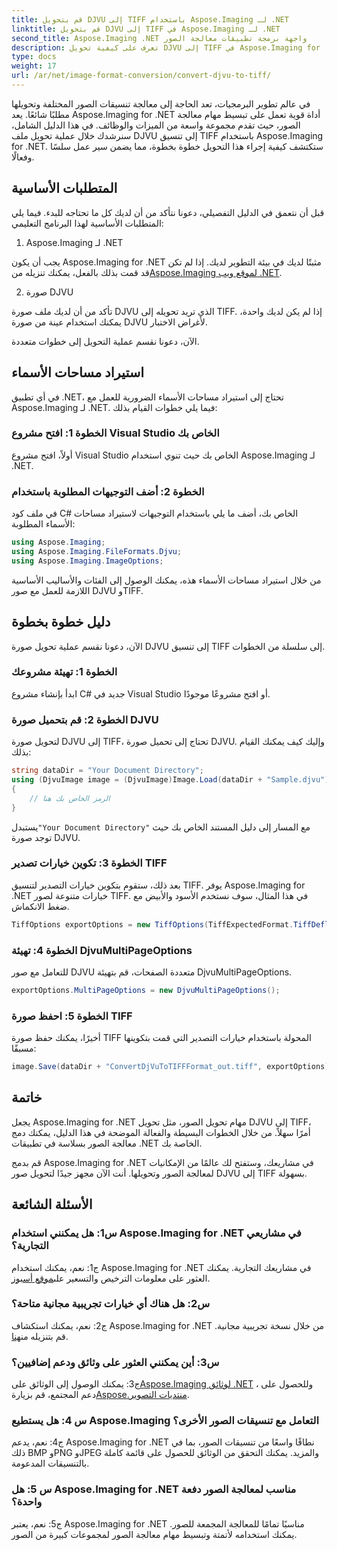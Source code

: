 ```yaml
---
title: قم بتحويل DJVU إلى TIFF باستخدام Aspose.Imaging لـ .NET
linktitle: قم بتحويل DJVU إلى TIFF في Aspose.Imaging لـ .NET
second_title: Aspose.Imaging .NET واجهة برمجة تطبيقات معالجة الصور
description: تعرف على كيفية تحويل DJVU إلى TIFF في Aspose.Imaging for .NET، وهي أداة متعددة الاستخدامات لمعالجة الصور. اجعل مهام تحويل الصور الخاصة بك أسهل.
type: docs
weight: 17
url: /ar/net/image-format-conversion/convert-djvu-to-tiff/
---
```

في عالم تطوير البرمجيات، تعد الحاجة إلى معالجة تنسيقات الصور المختلفة وتحويلها مطلبًا شائعًا. يعد Aspose.Imaging for .NET أداة قوية تعمل على تبسيط مهام معالجة الصور، حيث تقدم مجموعة واسعة من الميزات والوظائف. في هذا الدليل الشامل، سنرشدك خلال عملية تحويل ملف DJVU إلى تنسيق TIFF باستخدام Aspose.Imaging for .NET. ستكتشف كيفية إجراء هذا التحويل خطوة بخطوة، مما يضمن سير عمل سلسًا وفعالًا.

## المتطلبات الأساسية

قبل أن نتعمق في الدليل التفصيلي، دعونا نتأكد من أن لديك كل ما تحتاجه للبدء. فيما يلي المتطلبات الأساسية لهذا البرنامج التعليمي:

1. Aspose.Imaging لـ .NET

 يجب أن يكون Aspose.Imaging for .NET مثبتًا لديك في بيئة التطوير لديك. إذا لم تكن قد قمت بذلك بالفعل، يمكنك تنزيله من[Aspose.Imaging لموقع ويب .NET](https://releases.aspose.com/imaging/net/).

2. صورة DJVU

تأكد من أن لديك ملف صورة DJVU الذي تريد تحويله إلى TIFF. إذا لم يكن لديك واحدة، يمكنك استخدام عينة من صورة DJVU لأغراض الاختبار.

الآن، دعونا نقسم عملية التحويل إلى خطوات متعددة.

## استيراد مساحات الأسماء

في أي تطبيق .NET، تحتاج إلى استيراد مساحات الأسماء الضرورية للعمل مع Aspose.Imaging لـ .NET. فيما يلي خطوات القيام بذلك:

### الخطوة 1: افتح مشروع Visual Studio الخاص بك

أولاً، افتح مشروع Visual Studio الخاص بك حيث تنوي استخدام Aspose.Imaging لـ .NET.

### الخطوة 2: أضف التوجيهات المطلوبة باستخدام

في ملف كود C# الخاص بك، أضف ما يلي باستخدام التوجيهات لاستيراد مساحات الأسماء المطلوبة:

```csharp
using Aspose.Imaging;
using Aspose.Imaging.FileFormats.Djvu;
using Aspose.Imaging.ImageOptions;
```

من خلال استيراد مساحات الأسماء هذه، يمكنك الوصول إلى الفئات والأساليب الأساسية اللازمة للعمل مع صور DJVU وTIFF.

## دليل خطوة بخطوة

الآن، دعونا نقسم عملية تحويل صورة DJVU إلى تنسيق TIFF إلى سلسلة من الخطوات.

### الخطوة 1: تهيئة مشروعك

ابدأ بإنشاء مشروع C# جديد في Visual Studio أو افتح مشروعًا موجودًا.

### الخطوة 2: قم بتحميل صورة DJVU

لتحويل صورة DJVU إلى TIFF، تحتاج إلى تحميل صورة DJVU. وإليك كيف يمكنك القيام بذلك:

```csharp
string dataDir = "Your Document Directory";
using (DjvuImage image = (DjvuImage)Image.Load(dataDir + "Sample.djvu"))
{
    // الرمز الخاص بك هنا
}
```

 يستبدل`"Your Document Directory"` مع المسار إلى دليل المستند الخاص بك حيث توجد صورة DJVU.

### الخطوة 3: تكوين خيارات تصدير TIFF

بعد ذلك، ستقوم بتكوين خيارات التصدير لتنسيق TIFF. يوفر Aspose.Imaging for .NET خيارات متنوعة لصور TIFF. في هذا المثال، سوف نستخدم الأسود والأبيض مع ضغط الانكماش.

```csharp
TiffOptions exportOptions = new TiffOptions(TiffExpectedFormat.TiffDeflateBw);
```

### الخطوة 4: تهيئة DjvuMultiPageOptions

للتعامل مع صور DJVU متعددة الصفحات، قم بتهيئة DjvuMultiPageOptions.

```csharp
exportOptions.MultiPageOptions = new DjvuMultiPageOptions();
```

### الخطوة 5: احفظ صورة TIFF

أخيرًا، يمكنك حفظ صورة TIFF المحولة باستخدام خيارات التصدير التي قمت بتكوينها مسبقًا:

```csharp
image.Save(dataDir + "ConvertDjVuToTIFFFormat_out.tiff", exportOptions);
```

## خاتمة

يجعل Aspose.Imaging for .NET مهام تحويل الصور، مثل تحويل DJVU إلى TIFF، أمرًا سهلاً. من خلال الخطوات البسيطة والفعالة الموضحة في هذا الدليل، يمكنك دمج معالجة الصور بسلاسة في تطبيقات .NET الخاصة بك.

قم بدمج Aspose.Imaging for .NET في مشاريعك، وستفتح لك عالمًا من الإمكانيات لمعالجة الصور وتحويلها. أنت الآن مجهز جيدًا لتحويل صور DJVU إلى TIFF بسهولة.

## الأسئلة الشائعة

### س1: هل يمكنني استخدام Aspose.Imaging for .NET في مشاريعي التجارية؟

ج1: نعم، يمكنك استخدام Aspose.Imaging for .NET في مشاريعك التجارية. يمكنك العثور على معلومات الترخيص والتسعير على[موقع أسبوز](https://purchase.aspose.com/buy).

### س2: هل هناك أي خيارات تجريبية مجانية متاحة؟

 ج2: نعم، يمكنك استكشاف Aspose.Imaging for .NET من خلال نسخة تجريبية مجانية. قم بتنزيله من[هنا](https://releases.aspose.com/).

### س3: أين يمكنني العثور على وثائق ودعم إضافيين؟

 ج3: يمكنك الوصول إلى الوثائق على[Aspose.Imaging لوثائق .NET](https://reference.aspose.com/imaging/net/) ، وللحصول على دعم المجتمع، قم بزيارة[Aspose.منتديات التصوير](https://forum.aspose.com/).

### س 4: هل يستطيع Aspose.Imaging التعامل مع تنسيقات الصور الأخرى؟

ج4: نعم، يدعم Aspose.Imaging for .NET نطاقًا واسعًا من تنسيقات الصور، بما في ذلك BMP وPNG وJPEG والمزيد. يمكنك التحقق من الوثائق للحصول على قائمة كاملة بالتنسيقات المدعومة.

### س 5: هل Aspose.Imaging for .NET مناسب لمعالجة الصور دفعة واحدة؟

ج5: نعم، يعتبر Aspose.Imaging for .NET مناسبًا تمامًا للمعالجة المجمعة للصور. يمكنك استخدامه لأتمتة وتبسيط مهام معالجة الصور لمجموعات كبيرة من الصور.
